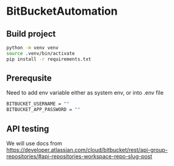 # BitBucketAutomation


## Build project

```bash
python -m venv venv
source .venv/bin/activate
pip install -r requirements.txt
```


## Prerequsite

Need to add env variable either as system env, or into .env file

```bash
BITBUCKET_USERNAME = ""
BITBUCKET_APP_PASSWORD = ""
```



## API testing

We will use docs from 
https://developer.atlassian.com/cloud/bitbucket/rest/api-group-repositories/#api-repositories-workspace-repo-slug-post



